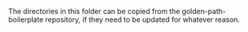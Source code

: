 The directories in this folder can be copied from the golden-path-boilerplate repository, if they need to be updated for whatever reason.
